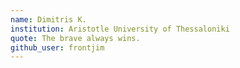```yaml
---
name: Dimitris K.
institution: Aristotle University of Thessaloniki
quote: The brave always wins.
github_user: frontjim
---
```

